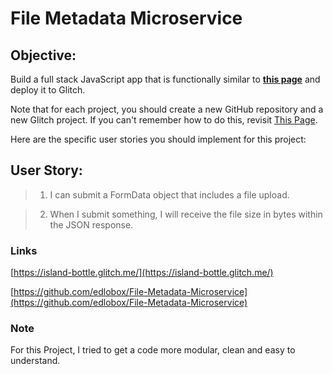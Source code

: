 # File Metadata Microservice

## Objective: 
Build a full stack JavaScript app that is functionally similar to **[this page](https://aryanj-file-size.herokuapp.com/)** and deploy it to Glitch.


Note that for each project, you should create a new GitHub repository and a new Glitch project. If you can't remember how to do this, revisit [This Page](https://freecodecamp.org/challenges/get-set-for-our-api-development-projects).

Here are the specific user stories you should implement for this project:

## User Story: 
>1. I can submit a FormData object that includes a file upload.

>2. When I submit something, I will receive the file size in bytes within the JSON response.


### Links
[https://island-bottle.glitch.me/](https://island-bottle.glitch.me/)

[https://github.com/edlobox/File-Metadata-Microservice](https://github.com/edlobox/File-Metadata-Microservice)


### Note
For this Project, I tried to get a code more modular, clean and easy to understand.